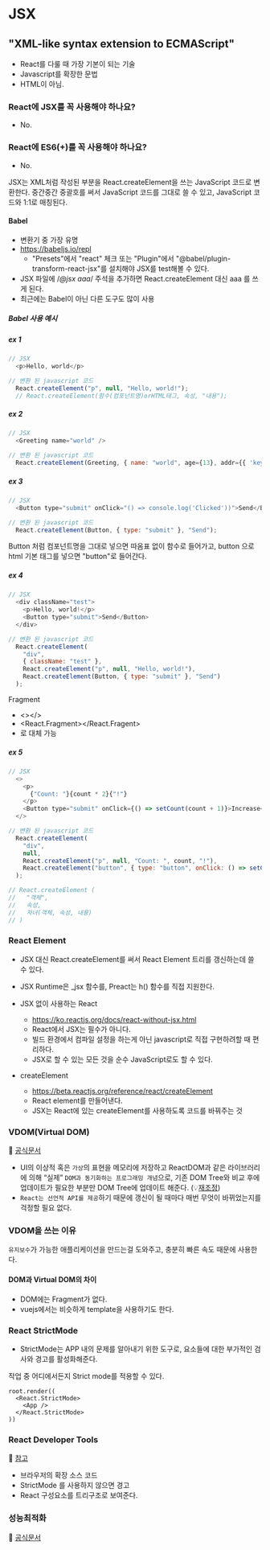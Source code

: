 # JSX

## "XML-like syntax extension to ECMAScript"

- React를 다룰 때 가장 기본이 되는 기술
- Javascript를 확장한 문법
- HTML이 아님.

### React에 JSX를 꼭 사용해야 하나요?

- No.

### React에 ES6(+)를 꼭 사용해야 하나요?

- No.

JSX는 XML처럼 작성된 부분을 React.createElement을 쓰는 JavaScript 코드로 변환한다.
중간중간 중괄호를 써서 JavaScript 코드를 그대로 쓸 수 있고,  JavaScript 코드와 1:1로 매칭된다.

#### Babel

- 변환기 중 가장 유명
- <https://babeljs.io/repl>
  - "Presets"에서 "react" 체크 또는 "Plugin"에서 "@babel/plugin-transform-react-jsx"를 설치해야 JSX를 test해볼 수 있다.
- JSX 파일에 /*@jsx aaa*/ 주석을 추가하면 React.createElement 대신 aaa 를 쓰게 된다.
- 최근에는 Babel이 아닌 다른 도구도 많이 사용

##### Babel 사용 예시

##### ex 1

```javascript
// JSX 
  <p>Hello, world</p>

// 변환 된 javascript 코드
  React.createElement("p", null, "Hello, world!");
  // React.createElement(함수(컴포넌트명)orHTML태그, 속성, "내용");
```

##### ex 2

```javascript
// JSX 
  <Greeting name="world" />

// 변환 된 javascript 코드
  React.createElement(Greeting, { name: "world", age={13}, addr={{ 'key': 'value' }} });
```

##### ex 3

```javascript
// JSX 
  <Button type="submit" onClick="() => console.log('Clicked'))">Send</Button>

// 변환 된 javascript 코드
  React.createElement(Button, { type: "submit" }, "Send");
```

Button 처럼 컴포넌트명을 그대로 넣으면 따옴표 없이 함수로 들어가고,
button 으로 html 기본 태그를 넣으면 "button"로 들어간다.

##### ex 4

```javascript
// JSX 
  <div className="test">
    <p>Hello, world!</p>
    <Button type="submit">Send</Button>
  </div>

// 변환 된 javascript 코드
  React.createElement(
    "div",
    { className: "test" },
    React.createElement("p", null, "Hello, world!"),
    React.createElement(Button, { type: "submit" }, "Send")
  );
```

Fragment

- <></>
- <React.Fragment></React.Fragent>
- <div></div> 로 대체 가능

##### ex 5

```javascript
// JSX
  <> 
    <p>
      {"Count: "}{count * 2}{"!"}  
    </p>
    <Button type="submit" onClick={() => setCount(count + 1)}>Increase</Button>
  </>

// 변환 된 javascript 코드  
  React.createElement(
    "div",
    null,
    React.createElement("p", null, "Count: ", count, "!"),
    React.createElement("button", { type: "button", onClick: () => setCount(count + 1) }, "Increase")
  );

// React.createElement (
//   "객체",
//   속성,
//   자녀(객체, 속성, 내용)
// )
```

### React Element

- JSX 대신 React.createElement를 써서 React Element 트리를 갱신하는데 쓸 수 있다.
- JSX Runtime은 _jsx 함수를, Preact는 h() 함수를 직접 지원한다.

- JSX 없이 사용하는 React

  - <https://ko.reactjs.org/docs/react-without-jsx.html>
  - React에서 JSX는 필수가 아니다.
  - 빌드 환경에서 컴파일 설정을 하는게 아닌 javascript로 직접 구현하려할 때 편리하다.
  - JSX로 할 수 있는 모든 것을 순수 JavaScript로도 할 수 있다.

- createElement

  - <https://beta.reactjs.org/reference/react/createElement>
  - React element를 만들어낸다.
  - JSX는 React에 있는 createElement를 사용하도록 코드를 바꿔주는 것

### VDOM(Virtual DOM)

🔗 [공식문서](https://ko.reactjs.org/docs/faq-internals.html)

- UI의 이상적 혹은 `가상`의 표현을 메모리에 저장하고 ReactDOM과 같은 라이브러리에 의해 “실제” `DOM과 동기화하는 프로그래밍 개념`으로, 기존 DOM Tree와 비교 후에 업데이트가 필요한 부분만 DOM Tree에 업데이트 해준다. (💡[재조정](https://ko.reactjs.org/docs/reconciliation.html))
- `React는 선언적 API를 제공`하기 때문에 갱신이 될 때마다 매번 무엇이 바뀌었는지를 걱정할 필요 없다.

### VDOM을 쓰는 이유

`유지보수`가 가능한 애플리케이션을 만드는걸 도와주고, 충분히 빠른 속도 때문에 사용한다.

#### DOM과 Virtual DOM의 차이

- DOM에는 Fragment가 없다.
- vuejs에서는 비슷하게 template을 사용하기도 한다.

### React StrictMode

- StrictMode는 APP 내의 문제를 알아내기 위한 도구로, 요소들에 대한 부가적인 검사와 경고를 활성화해준다.

작업 중 어디에서든지 Strict mode를 적용할 수 있다.

```tsx
root.render((
  <React.StrictMode>
    <App />
  </React.StrictMode>
))
```

### React Developer Tools

🔗 [참고](https://github.com/facebook/react/tree/main/packages/react-devtools-extensions)

- 브라우저의 확장 소스 코드
- StrictMode 를 사용하지 않으면 경고
- React 구성요소를 트리구조로 보여준다.

### 성능최적화

🔗 [공식문서](https://ko.reactjs.org/docs/optimizing-performance.html)
